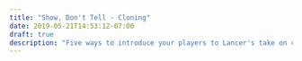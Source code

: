 ```yaml
---
title: "Show, Don't Tell - Cloning"
date: 2019-05-21T14:53:12-07:00
draft: true
description: "Five ways to introduce your players to Lancer's take on cloning."
---
```



